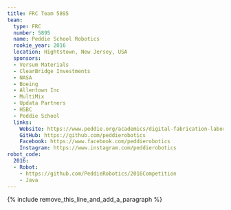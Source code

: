 ```yaml
---
title: FRC Team 5895
team:
  type: FRC
  number: 5895
  name: Peddie School Robotics
  rookie_year: 2016
  location: Hightstown, New Jersey, USA
  sponsors:
  - Versum Materials
  - ClearBridge Investments
  - NASA
  - Boeing
  - Allentown Inc
  - MultiMix
  - Updata Partners
  - HSBC
  - Peddie School
  links:
    Website: https://www.peddie.org/academics/digital-fabrication-laboratory
    GitHub: https://github.com/peddierobotics
    Facebook: https://www.facebook.com/peddierobotics
    Instagram: https://www.instagram.com/peddierobotics
robot_code:
  2016:
  - Robot:
    - https://github.com/PeddieRobotics/2016Competition
    - Java
---
```


{% include remove_this_line_and_add_a_paragraph %}